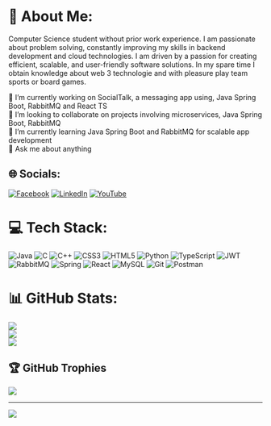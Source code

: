 # 💫 About Me:
Computer Science student without prior work experience. I am passionate about problem solving, constantly improving my skills in backend development and cloud technologies. I am driven by a passion for creating efficient, scalable, and user-friendly software solutions. In my spare time I obtain knowledge about web 3 technologie and with pleasure play team sports or board games.

🔭 I’m currently working on SocialTalk, a messaging app using, Java Spring Boot,  RabbitMQ and React TS<br>👯 I’m looking to collaborate on projects involving microservices, Java Spring Boot, RabbitMQ<br>🌱 I’m currently learning Java Spring Boot and RabbitMQ for scalable app development<br>💬 Ask me about anything


## 🌐 Socials:
[![Facebook](https://img.shields.io/badge/Facebook-%231877F2.svg?logo=Facebook&logoColor=white)](https://facebook.com/https://www.facebook.com/krystian.kapusta.1/) [![LinkedIn](https://img.shields.io/badge/LinkedIn-%230077B5.svg?logo=linkedin&logoColor=white)](https://linkedin.com/in/https://www.linkedin.com/in/krystian-kapusta-5b1272305/) [![YouTube](https://img.shields.io/badge/YouTube-%23FF0000.svg?logo=YouTube&logoColor=white)](https://youtube.com/@https://www.youtube.com/channel/UCKJEmgpFaiupCm2yCWN6tuw) 

# 💻 Tech Stack:
![Java](https://img.shields.io/badge/java-%23ED8B00.svg?style=for-the-badge&logo=openjdk&logoColor=white) ![C](https://img.shields.io/badge/c-%2300599C.svg?style=for-the-badge&logo=c&logoColor=white) ![C++](https://img.shields.io/badge/c++-%2300599C.svg?style=for-the-badge&logo=c%2B%2B&logoColor=white) ![CSS3](https://img.shields.io/badge/css3-%231572B6.svg?style=for-the-badge&logo=css3&logoColor=white) ![HTML5](https://img.shields.io/badge/html5-%23E34F26.svg?style=for-the-badge&logo=html5&logoColor=white) ![Python](https://img.shields.io/badge/python-3670A0?style=for-the-badge&logo=python&logoColor=ffdd54) ![TypeScript](https://img.shields.io/badge/typescript-%23007ACC.svg?style=for-the-badge&logo=typescript&logoColor=white) ![JWT](https://img.shields.io/badge/JWT-black?style=for-the-badge&logo=JSON%20web%20tokens) ![RabbitMQ](https://img.shields.io/badge/rabbitmq-FF6600?style=for-the-badge&logo=rabbitmq&logoColor=white) ![Spring](https://img.shields.io/badge/spring-%236DB33F.svg?style=for-the-badge&logo=spring&logoColor=white) ![React](https://img.shields.io/badge/react-%2320232a.svg?style=for-the-badge&logo=react&logoColor=%2361DAFB) ![MySQL](https://img.shields.io/badge/mysql-4479A1.svg?style=for-the-badge&logo=mysql&logoColor=white) ![Git](https://img.shields.io/badge/git-%23F05033.svg?style=for-the-badge&logo=git&logoColor=white) ![Postman](https://img.shields.io/badge/Postman-FF6C37?style=for-the-badge&logo=postman&logoColor=white)
# 📊 GitHub Stats:
![](https://github-readme-stats.vercel.app/api?username=krystiankapusta&theme=blue_navy&hide_border=true&include_all_commits=true&count_private=true)<br/>
![](https://github-readme-streak-stats.herokuapp.com/?user=krystiankapusta&theme=blue_navy&hide_border=true)<br/>
![](https://github-readme-stats.vercel.app/api/top-langs/?username=krystiankapusta&theme=blue_navy&hide_border=true&include_all_commits=true&count_private=true&layout=compact)

## 🏆 GitHub Trophies
![](https://github-profile-trophy.vercel.app/?username=krystiankapusta&theme=radical&no-frame=true&no-bg=true&margin-w=4)

---
[![](https://visitcount.itsvg.in/api?id=krystiankapusta&icon=0&color=0)](https://visitcount.itsvg.in)

<!-- Proudly created with GPRM ( https://gprm.itsvg.in ) -->
